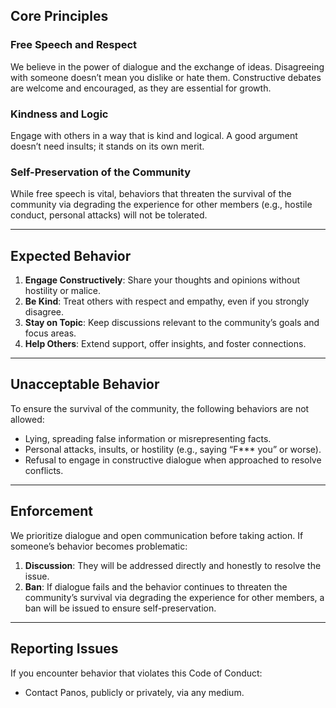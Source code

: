 ## **Core Principles**  

### **Free Speech and Respect**  

We believe in the power of dialogue and the exchange of ideas. Disagreeing with someone doesn’t mean you dislike or hate them. Constructive debates are welcome and encouraged, as they are essential for growth.  

### **Kindness and Logic**  

Engage with others in a way that is kind and logical. A good argument doesn’t need insults; it stands on its own merit.  

### **Self-Preservation of the Community**  

While free speech is vital, behaviors that threaten the survival of the community via degrading the experience for other members (e.g., hostile conduct, personal attacks) will not be tolerated.  

---

## **Expected Behavior**  

1. **Engage Constructively**: Share your thoughts and opinions without hostility or malice.  
2. **Be Kind**: Treat others with respect and empathy, even if you strongly disagree.  
3. **Stay on Topic**: Keep discussions relevant to the community’s goals and focus areas.  
4. **Help Others**: Extend support, offer insights, and foster connections.  

---

## **Unacceptable Behavior**  

To ensure the survival of the community, the following behaviors are not allowed:  

- Lying, spreading false information or misrepresenting facts.  
- Personal attacks, insults, or hostility (e.g., saying “F*** you” or worse).
- Refusal to engage in constructive dialogue when approached to resolve conflicts.  

---

## **Enforcement**  

We prioritize dialogue and open communication before taking action. If someone’s behavior becomes problematic:  

1. **Discussion**: They will be addressed directly and honestly to resolve the issue.  
2. **Ban**: If dialogue fails and the behavior continues to threaten the community’s survival via degrading the experience for other members, a ban will be issued to ensure self-preservation.

---

## **Reporting Issues**  

If you encounter behavior that violates this Code of Conduct:  

- Contact Panos, publicly or privately, via any medium.
